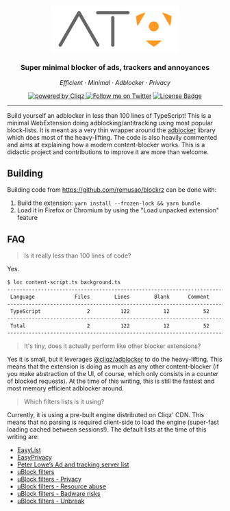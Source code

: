 
&nbsp;
<p align="center">
  <img src="https://raw.githubusercontent.com/remusao/blockrz/master/banner-light.png" width="300px" alt="ATO Blocker" />
</p>
<h3 align="center">Super minimal blocker of ads, trackers and annoyances</h3>

<p align="center">
  <em>
    Efficient
    · Minimal
    · Adblocker
    · Privacy
  </em>
</p>

<p align="center">
  <a href="https://cliqz.com" target="_blank" rel="noopener noreferrer">
    <img alt="powered by Cliqz" src="https://img.shields.io/badge/cliqz-powered-blue?logo=cliqz&style=flat-square">
  </a>
  <a href="https://twitter.com/pythux">
    <img alt="Follow me on Twitter" src="https://img.shields.io/twitter/follow/pythux.svg?logo=twitter&label=follow&style=flat-square"></a>
  <a href="https://github.com/remusao/blockrz/blob/master/LICENSE">
    <img alt="License Badge" src="https://img.shields.io/github/license/remusao/blockrz?style=flat-square"></a>
</p>

-----

Build yourself an adblocker in less than 100 lines of TypeScript! This
is a minimal WebExtension doing adblocking/antitracking using most
popular block-lists. It is meant as a very thin wrapper around the
[adblocker](https://github.com/cliqz-oss/adblocker) library which does
most of the heavy-lifting. The code is also heavily commented and aims
at explaining how a modern content-blocker works. This is a didactic
project and contributions to improve it are more than welcome.

## Building

Building code from https://github.com/remusao/blockrz can be done with:

1. Build the extension: `yarn install --frozen-lock && yarn bundle`
2. Load it in Firefox or Chromium by using the "Load unpacked extension" feature

## FAQ

> Is it really less than 100 lines of code?

Yes.

```sh
$ loc content-script.ts background.ts
--------------------------------------------------------------------------------
 Language             Files        Lines        Blank      Comment         Code
--------------------------------------------------------------------------------
 TypeScript               2          122           12           52           58
--------------------------------------------------------------------------------
 Total                    2          122           12           52           58
--------------------------------------------------------------------------------
```

> It's tiny, does it actually perform like other blocker extensions?

Yes it is small, but it leverages
[@cliqz/adblocker](https://github.com/cliqz-oss/adblocker) to do the
heavy-lifting. This means that the extension is doing as much as any other
content-blocker (if you make abstraction of the UI, of course, which only
consists in a counter of blocked requests). At the time of this writing, this
is still the fastest and most memory efficient adblocker around.

> Which filters lists is it using?

Currently, it is using a pre-built engine distributed on Cliqz' CDN.
This means that no parsing is required client-side to load the engine
(super-fast loading cached between sessions!). The default lists at the
time of this writing are:

* [EasyList](https://easylist.to/easylist/easylist.txt)
* [EasyPrivacy](https://easylist.to/easylist/easyprivacy.txt)
* [Peter Lowe’s Ad and tracking server list](https://pgl.yoyo.org/adservers/serverlist.php?hostformat=adblockplus&showintro=0&mimetype=plaintext)
* [uBlock filters](https://raw.githubusercontent.com/uBlockOrigin/uAssets/master/filters/filters.txt)
* [uBlock filters - Privacy](https://raw.githubusercontent.com/uBlockOrigin/uAssets/master/filters/privacy.txt)
* [uBlock filters - Resource abuse](https://raw.githubusercontent.com/uBlockOrigin/uAssets/master/filters/resource-abuse.txt)
* [uBlock filters - Badware risks](https://raw.githubusercontent.com/uBlockOrigin/uAssets/master/filters/badware.txt)
* [uBlock filters - Unbreak](https://raw.githubusercontent.com/uBlockOrigin/uAssets/master/filters/unbreak.txt)

